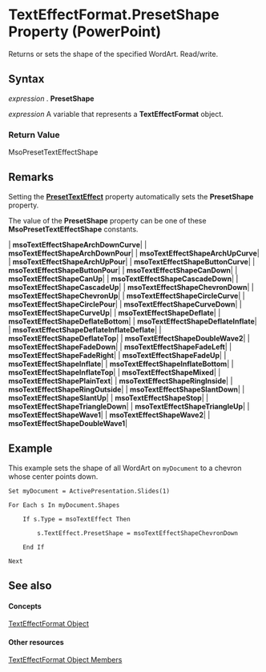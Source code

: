 
# TextEffectFormat.PresetShape Property (PowerPoint)

Returns or sets the shape of the specified WordArt. Read/write.


## Syntax

 _expression_ . **PresetShape**

 _expression_ A variable that represents a **TextEffectFormat** object.


### Return Value

MsoPresetTextEffectShape


## Remarks

Setting the  **[PresetTextEffect](629668e0-15c4-5867-acf9-6fc6ef8863ef.md)** property automatically sets the **PresetShape** property.

The value of the  **PresetShape** property can be one of these **MsoPresetTextEffectShape** constants.



| **msoTextEffectShapeArchDownCurve**|
| **msoTextEffectShapeArchDownPour**|
| **msoTextEffectShapeArchUpCurve**|
| **msoTextEffectShapeArchUpPour**|
| **msoTextEffectShapeButtonCurve**|
| **msoTextEffectShapeButtonPour**|
| **msoTextEffectShapeCanDown**|
| **msoTextEffectShapeCanUp**|
| **msoTextEffectShapeCascadeDown**|
| **msoTextEffectShapeCascadeUp**|
| **msoTextEffectShapeChevronDown**|
| **msoTextEffectShapeChevronUp**|
| **msoTextEffectShapeCircleCurve**|
| **msoTextEffectShapeCirclePour**|
| **msoTextEffectShapeCurveDown**|
| **msoTextEffectShapeCurveUp**|
| **msoTextEffectShapeDeflate**|
| **msoTextEffectShapeDeflateBottom**|
| **msoTextEffectShapeDeflateInflate**|
| **msoTextEffectShapeDeflateInflateDeflate**|
| **msoTextEffectShapeDeflateTop**|
| **msoTextEffectShapeDoubleWave2**|
| **msoTextEffectShapeFadeDown**|
| **msoTextEffectShapeFadeLeft**|
| **msoTextEffectShapeFadeRight**|
| **msoTextEffectShapeFadeUp**|
| **msoTextEffectShapeInflate**|
| **msoTextEffectShapeInflateBottom**|
| **msoTextEffectShapeInflateTop**|
| **msoTextEffectShapeMixed**|
| **msoTextEffectShapePlainText**|
| **msoTextEffectShapeRingInside**|
| **msoTextEffectShapeRingOutside**|
| **msoTextEffectShapeSlantDown**|
| **msoTextEffectShapeSlantUp**|
| **msoTextEffectShapeStop**|
| **msoTextEffectShapeTriangleDown**|
| **msoTextEffectShapeTriangleUp**|
| **msoTextEffectShapeWave1**|
| **msoTextEffectShapeWave2**|
| **msoTextEffectShapeDoubleWave1**|

## Example

This example sets the shape of all WordArt on  `myDocument` to a chevron whose center points down.


```
Set myDocument = ActivePresentation.Slides(1)

For Each s In myDocument.Shapes

    If s.Type = msoTextEffect Then

        s.TextEffect.PresetShape = msoTextEffectShapeChevronDown

    End If

Next
```


## See also


#### Concepts


[TextEffectFormat Object](62434479-237f-01c4-712c-08e48b391d48.md)
#### Other resources


[TextEffectFormat Object Members](e418eded-8386-11b9-98c8-bf02e518101c.md)
